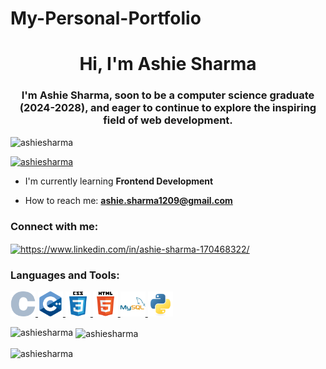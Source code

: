 # My-Personal-Portfolio
<h1 align="center">Hi, I'm Ashie Sharma</h1>
<h3 align="center">I'm Ashie Sharma, soon to be a computer science graduate (2024-2028), and eager to continue to explore the inspiring field of web development.</h3>

<p align="left"> <img src="https://komarev.com/ghpvc/?username=ashiesharma&label=Profile%20views&color=0e75b6&style=flat" alt="ashiesharma" /> </p>

<p align="left"> <a href="https://github.com/ryo-ma/github-profile-trophy"><img src="https://github-profile-trophy.vercel.app/?username=ashiesharma" alt="ashiesharma" /></a> </p>

- I'm currently learning **Frontend Development**

- How to reach me: **ashie.sharma1209@gmail.com**

<h3 align="left">Connect with me:</h3>
<p align="left">
<a href="https://linkedin.com/in/https://www.linkedin.com/in/ashie-sharma-170468322/" target="blank"><img align="center" src="https://raw.githubusercontent.com/rahuldkjain/github-profile-readme-generator/master/src/images/icons/Social/linked-in-alt.svg" alt="https://www.linkedin.com/in/ashie-sharma-170468322/" height="30" width="40" /></a>
</p>

<h3 align="left">Languages and Tools:</h3>
<p align="left"> <a href="https://www.cprogramming.com/" target="_blank" rel="noreferrer"> <img src="https://raw.githubusercontent.com/devicons/devicon/master/icons/c/c-original.svg" alt="c" width="40" height="40"/> </a> <a href="https://www.w3schools.com/cpp/" target="_blank" rel="noreferrer"> <img src="https://raw.githubusercontent.com/devicons/devicon/master/icons/cplusplus/cplusplus-original.svg" alt="cplusplus" width="40" height="40"/> </a> <a href="https://www.w3schools.com/css/" target="_blank" rel="noreferrer"> <img src="https://raw.githubusercontent.com/devicons/devicon/master/icons/css3/css3-original-wordmark.svg" alt="css3" width="40" height="40"/> </a> <a href="https://www.w3.org/html/" target="_blank" rel="noreferrer"> <img src="https://raw.githubusercontent.com/devicons/devicon/master/icons/html5/html5-original-wordmark.svg" alt="html5" width="40" height="40"/> </a> <a href="https://www.mysql.com/" target="_blank" rel="noreferrer"> <img src="https://raw.githubusercontent.com/devicons/devicon/master/icons/mysql/mysql-original-wordmark.svg" alt="mysql" width="40" height="40"/> </a> <a href="https://www.python.org" target="_blank" rel="noreferrer"> <img src="https://raw.githubusercontent.com/devicons/devicon/master/icons/python/python-original.svg" alt="python" width="40" height="40"/> </a> </p>

<p><img align="left" src="https://github-readme-stats.vercel.app/api/top-langs?username=ashiesharma&show_icons=true&locale=en&layout=compact" alt="ashiesharma" /></p>

<p>&nbsp;<img align="center" src="https://github-readme-stats.vercel.app/api?username=ashiesharma&show_icons=true&locale=en" alt="ashiesharma" /></p>

<p><img align="center" src="https://github-readme-streak-stats.herokuapp.com/?user=ashiesharma&" alt="ashiesharma" /></p>

